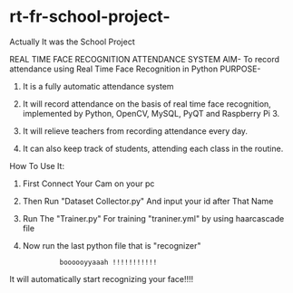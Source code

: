 # rt-fr-school-project-
Actually It was the School Project

REAL TIME FACE RECOGNITION ATTENDANCE SYSTEM
AIM- To record attendance using Real Time Face Recognition in Python
PURPOSE- 	

1. It is a fully automatic attendance system

2. It will record attendance on the basis of real time face recognition, implemented by Python, OpenCV, MySQL, PyQT and Raspberry Pi 3.

3. It will relieve teachers from recording attendance every day.

4. It can also keep track of students, attending each class in the routine.
        
        
 How To Use It:

1. First Connect Your Cam on your pc
2. Then Run "Dataset Collector.py" And input your id after That Name
3. Run The "Trainer.py" For training "traniner.yml" by using haarcascade file
4. Now run the last python file that is "recognizer"
                
                boooooyyaaah !!!!!!!!!!!

It will automatically start recognizing your face!!!!
